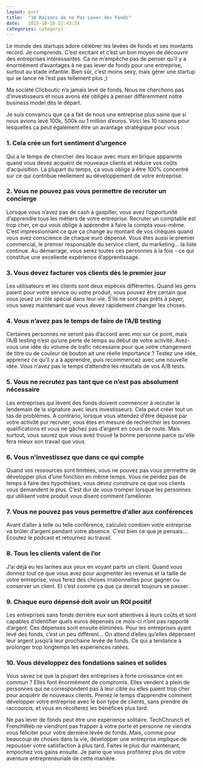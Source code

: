 ```yaml
---
layout: post
title:  "10 Raisons de ne Pas Lever des Fonds"
date:   2015-10-18 22:43:34
categories: category1
---
```


Le monde des startups adore célébrer les levées de fonds et ses montants record. Je comprends. 
C’est excitant et c’est un bon moyen de découvrir des entreprises intéressantes. Ca ne m’empêche pas de penser 
qu’il y a énormément d’avantages à ne pas lever de fonds pour une entreprise, surtout au stade infantile. 
Bien sûr, c’est moins sexy, mais gérer une startup qui se lance ne l’est pas tellement plus ;)

Ma société Clicboutic n’a jamais levé de fonds. Nous ne cherchons pas d’investisseurs et nous avons été obligés à 
penser différemment notre business model dès le départ.

Je suis convaincu que ça a fait de nous une entreprise plus saine que si nous avions levé 100k, 500k ou 
1 million d’euros. Voici les 10 raisons pour lesquelles ça peut également être un avantage stratégique pour vous :

### 1. Cela crée un fort sentiment d’urgence

Qui a le temps de chercher des locaux avec murs en brique apparente quand vous devez acquérir de nouveaux clients 
et réduire vos coûts d’acquisition. La plupart du temps, ça vous oblige à être 100% concentré sur ce qui contribue 
réellement au développement de votre entreprise.

### 2. Vous ne pouvez pas vous permettre de recruter un concierge

Lorsque vous n’avez pas de cash à gaspiller, vous avez l’opportunité d’apprendre tous les métiers de votre 
entreprise. Recruter un comptable est trop cher, ce qui vous oblige à apprendre à faire la compta vous-même. 
C’est impressionnant ce que ça change au montant de vos chèques quand vous avez conscience de chaque euro dépensé. 
Vous êtes aussi le premier commercial, le premier responsable du service client, du marketing… la liste continue. 
Au démarrage, vous serez toutes ces personnes à la fois - ce qui constitue une excellente expérience d’apprentissage.

### 3. Vous devez facturer vos clients dès le premier jour

Les utilisateurs et les clients sont deux espèces différentes. Quand les gens paient pour votre service ou votre 
produit, vous pouvez être certain que vous jouez un rôle spécial dans leur vie. S’ils ne sont pas prêts à payer, 
vous savez maintenant que vous devez rapidement changer les choses.

### 4. Vous n’avez pas le temps de faire de l’A/B testing

Certaines personnes ne seront pas d’accord avec moi sur ce point, mais l’A/B testing n’est qu’une perte de temps 
au début de votre activité. Avez-vous une idée du volume de trafic nécessaire pour que votre changement de titre 
ou de couleur de bouton ait une réelle importance ? Testez une idée, apprenez ce qu’il y a à apprendre, 
puis recommencez avec une nouvelle idée. Vous n’avez pas le temps d’attendre les résultats de vos A/B tests.

### 5. Vous ne recrutez pas tant que ce n’est pas absolument nécessaire

Les entreprises qui lèvent des fonds doivent commencer à recruter le lendemain de la signature avec leurs 
investisseurs. Cela peut créer tout un tas de problèmes. A contrario, lorsque vous attendez d’être dépassé par 
votre activité pur recruter, vous êtes en mesure de rechercher les bonnes qualifications et vous ne gâchez pas 
d’argent en cours de route. Mais surtout, vous saurez que vous avez trouvé la bonne personne parce qu'elle fera 
mieux son travail que vous. 

### 6. Vous n'investissez que dans ce qui compte

Quand vos ressources sont limitées, vous ne pouvez pas vous permettre de développer plus d’une fonction en même 
temps. Vous ne perdez pas de temps à faire des hypothèses, vous devez construire ce que vos clients vous demandent 
le plus. C’est dur de vous tromper lorsque les personnes qui utilisent votre produit vous disent comment l’améliorer. 
### 7. Vous ne pouvez pas vous permettre d’aller aux conférences

Avant d’aller à telle ou telle conférence, calculez combien votre entreprise va brûler d’argent pendant votre absence. C’est bien ce que je pensais… Ecoutez le podcast et retournez au travail.

### 8. Tous les clients valent de l’or

J’ai déjà eu les larmes aux yeux en voyant partir un client. Quand vous donnez tout ce que vous avez pour augmenter 
les revenus et la taille de votre entreprise, vous ferez des choses irrationnelles pour gagner ou conserver un client. Et c’est comme ça que ça devrait toujours se passer.

### 9. Chaque euro dépensé doit avoir un ROI positif

Les entreprises sans fonds derrière eux sont attentives à leurs coûts et sont capables d’identifier quels euros 
dépensés ce mois-ci n’ont pas rapporté d’argent. Ces dépenses sont ensuite éliminées. Pour les entreprises ayant 
levé des fonds, c’est un peu différent… On attend d’elles qu’elles dépensent leur argent jusqu’à leur prochaine 
levée de fonds. Ce qui a tendance à prolonger trop longtemps les expériences ratées.

### 10. Vous développez des fondations saines et solides

Vous savez ce que la plupart des entreprises à forte croissance ont en commun ? Elles font énormément de compromis. 
Elles vendent à plein de personnes qui ne correspondent pas à leur cible ou elles paient trop cher pour acquérir de 
nouveaux clients. Prenez le temps d’apprendre comment développer votre entreprise avec le bon type de clients, 
sans prendre de  raccourcis, et vous en récolterez les bénéfices plus tard. 


Ne pas lever de fonds peut être une expérience solitaire. TechChrunch et FrenchWeb ne viendront pas frapper à votre 
porte et personne ne viendra vous féliciter pour votre dernière levée de fonds. Mais, comme pour beaucoup de choses 
dans la vie, développer une entreprise implique de repousser votre satisfaction à plus tard. Faites le plus dur 
maintenant, empochez vos gains ensuite. Je parie que vous profiterez plus de votre aventure entrepreneuriale de 
cette manière.

